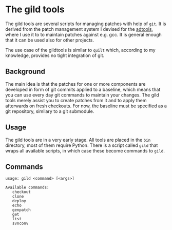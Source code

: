 The gild tools
==============

The gild tools are several scripts for managing patches with help of ```git```.
It is derived from the patch management system I devised for the 
[adtools](https://github.com/sba1/adtools), where I use it to to maintain patches
against e.g. gcc. It is general enough that it can be used also for other projects.

The use case of the gildtools is similar to ```quilt``` which, according to my
knowledge, provides no tight integration of git.

Background
----------

The main idea is that the patches for one or more components are developed in form
of git commits applied to a baseline, which means that you can use every day git
commands to maintain your changes. The gild tools merely assist you to create patches
from it and to apply them afterwards on fresh checkouts. For now, the baseline must
be specified as a git repository, similary to a git submodule.

Usage
-----

The gild tools are in a very early stage. All tools are placed in the ```bin```
directory, most of them require Python. There is a script called ```gild``` that
wraps all available scripts, in which case these become commands to ```gild```.

Commands
--------

```
usage: gild <command> [<args>]

Available commands:
   checkout
   clone
   deploy
   echo
   genpatch
   get
   list
   svnconv

```

